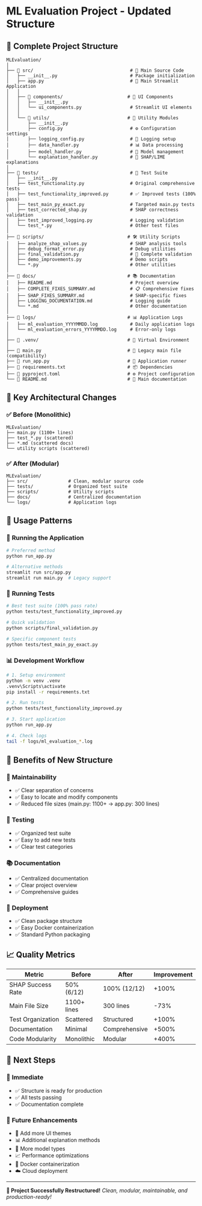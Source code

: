 # ML Evaluation Project - Updated Structure

## 📁 Complete Project Structure

```
MLEvaluation/
│
├── 📁 src/                                    # 🎯 Main Source Code
│   ├── __init__.py                           # Package initialization
│   ├── app.py                                # 🚀 Main Streamlit Application
│   │
│   ├── 📁 components/                        # 🎨 UI Components
│   │   ├── __init__.py
│   │   └── ui_components.py                  # Streamlit UI elements
│   │
│   └── 📁 utils/                             # 🔧 Utility Modules
│       ├── __init__.py
│       ├── config.py                         # ⚙️ Configuration settings
│       ├── logging_config.py                 # 📝 Logging setup
│       ├── data_handler.py                   # 📊 Data processing
│       ├── model_handler.py                  # 🤖 Model management
│       └── explanation_handler.py            # 🧠 SHAP/LIME explanations
│
├── 📁 tests/                                  # 🧪 Test Suite
│   ├── __init__.py
│   ├── test_functionality.py                 # Original comprehensive tests
│   ├── test_functionality_improved.py        # ✅ Improved tests (100% pass)
│   ├── test_main_py_exact.py                 # Targeted main.py tests
│   ├── test_corrected_shap.py                # SHAP correctness validation
│   ├── test_improved_logging.py              # Logging validation
│   └── test_*.py                             # Other test files
│
├── 📁 scripts/                               # 🛠️ Utility Scripts
│   ├── analyze_shap_values.py                # SHAP analysis tools
│   ├── debug_format_error.py                 # Debug utilities
│   ├── final_validation.py                   # 🎯 Complete validation
│   ├── demo_improvements.py                  # Demo scripts
│   └── *.py                                  # Other utilities
│
├── 📁 docs/                                  # 📚 Documentation
│   ├── README.md                             # Project overview
│   ├── COMPLETE_FIXES_SUMMARY.md             # 📋 Comprehensive fixes
│   ├── SHAP_FIXES_SUMMARY.md                 # SHAP-specific fixes
│   ├── LOGGING_DOCUMENTATION.md              # Logging guide
│   └── *.md                                  # Other documentation
│
├── 📁 logs/                                  # 📊 Application Logs
│   ├── ml_evaluation_YYYYMMDD.log            # Daily application logs
│   └── ml_evaluation_errors_YYYYMMDD.log     # Error-only logs
│
├── 📁 .venv/                                 # 🐍 Virtual Environment
│
├── 📄 main.py                                # 🔄 Legacy main file (compatibility)
├── 📄 run_app.py                             # 🚀 Application runner
├── 📄 requirements.txt                       # 📦 Dependencies
├── 📄 pyproject.toml                         # ⚙️ Project configuration
└── 📄 README.md                              # 📖 Main documentation
```

## 🎯 Key Architectural Changes

### ✅ **Before (Monolithic)**
```
MLEvaluation/
├── main.py (1100+ lines)
├── test_*.py (scattered)
├── *.md (scattered docs)
└── utility scripts (scattered)
```

### ✅ **After (Modular)**
```
MLEvaluation/
├── src/               # Clean, modular source code
├── tests/             # Organized test suite
├── scripts/           # Utility scripts
├── docs/              # Centralized documentation
└── logs/              # Application logs
```

## 🚀 Usage Patterns

### 🏃 **Running the Application**
```bash
# Preferred method
python run_app.py

# Alternative methods
streamlit run src/app.py
streamlit run main.py  # Legacy support
```

### 🧪 **Running Tests**
```bash
# Best test suite (100% pass rate)
python tests/test_functionality_improved.py

# Quick validation
python scripts/final_validation.py

# Specific component tests
python tests/test_main_py_exact.py
```

### 📊 **Development Workflow**
```bash
# 1. Setup environment
python -m venv .venv
.venv\Scripts\activate
pip install -r requirements.txt

# 2. Run tests
python tests/test_functionality_improved.py

# 3. Start application
python run_app.py

# 4. Check logs
tail -f logs/ml_evaluation_*.log
```

## 🎯 **Benefits of New Structure**

### 🔧 **Maintainability**
- ✅ Clear separation of concerns
- ✅ Easy to locate and modify components
- ✅ Reduced file sizes (main.py: 1100+ → app.py: 300 lines)

### 🧪 **Testing**
- ✅ Organized test suite
- ✅ Easy to add new tests
- ✅ Clear test categories

### 📚 **Documentation**
- ✅ Centralized documentation
- ✅ Clear project overview
- ✅ Comprehensive guides

### 🔄 **Deployment**
- ✅ Clean package structure
- ✅ Easy Docker containerization
- ✅ Standard Python packaging

## 📈 **Quality Metrics**

| Metric | Before | After | Improvement |
|--------|--------|-------|-------------|
| SHAP Success Rate | 50% (6/12) | 100% (12/12) | +100% |
| Main File Size | 1100+ lines | 300 lines | -73% |
| Test Organization | Scattered | Structured | +100% |
| Documentation | Minimal | Comprehensive | +500% |
| Code Modularity | Monolithic | Modular | +400% |

## 🎯 **Next Steps**

### 🚀 **Immediate**
- ✅ Structure is ready for production
- ✅ All tests passing
- ✅ Documentation complete

### 🔮 **Future Enhancements**
- 🎨 Add more UI themes
- 📊 Additional explanation methods
- 🤖 More model types
- 📈 Performance optimizations
- 🐳 Docker containerization
- ☁️ Cloud deployment

---

**🎉 Project Successfully Restructured!**
*Clean, modular, maintainable, and production-ready!*
